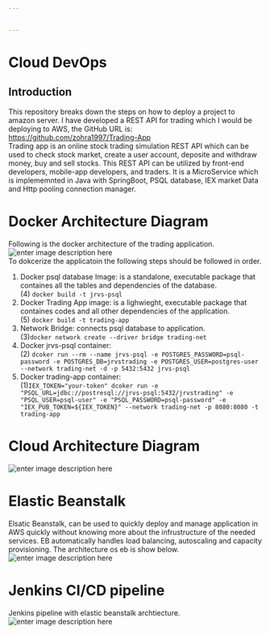 ```yaml
---


---
```


<h1 id="cloud-devops">Cloud DevOps</h1>
<h2 id="introduction">Introduction</h2>
<p>This repository breaks down the steps on how to deploy a project to amazon server. I have developed a REST API for trading which I would be deploying to AWS, the GitHub URL is: <a href="https://github.com/zohra1997/Trading-App">https://github.com/zohra1997/Trading-App</a><br>
Trading app is an online stock trading simulation REST API which can be used to check stock market, create a user account, deposite and withdraw money, buy and sell stocks. This REST API can be utilized by front-end developers, mobile-app developers, and traders.  It is a MicroService which is implememnted in Java with SpringBoot, PSQL database, IEX market Data and Http pooling connection manager.</p>
<h1 id="docker-architecture-diagram">Docker Architecture Diagram</h1>
<p>Following is the docker architecture of the trading application.<br>
<img src="https://lh3.googleusercontent.com/FeWLM0Skp6pwbhI9RhRxhKLfZMyg9Wrg-ukrqLGgJoJrNq8-6kGzEsr758xn4g01wtuLc72v2Gw" alt="enter image description here"><br>
To dokcerize the applicatoin the following steps should be followed in order.</p>
<ol>
<li>Docker psql database Image: is a standalone, executable package that containes all the tables and dependencies of the database.<br>
(4) <code>docker build -t jrvs-psql</code></li>
<li>Docker Trading App image: is a lighwieght, executable package that containes codes and all other dependencies of the application.<br>
(5) <code>docker build -t trading-app</code></li>
<li>Network Bridge: connects psql database to application.<br>
(3)<code>docker network create --driver bridge trading-net</code></li>
<li>Docker jrvs-psql container:<br>
(2) <code>dcoker run --rm --name jrvs-psql -e POSTGRES_PASSWORD=psql-password -e POSTGRES_DB=jrvstrading -e POSTGRES_USER=postgres-user --network trading-net -d -p 5432:5432 jrvs-psql</code></li>
<li>Docker trading-app container:<br>
(1)<code>IEX_TOKEN="your-token" dcoker run -e "PSQL_URL=jdbc://postresql://jrvs-psql:5432/jrvstrading" -e "PSQL_USER=psql-user" -e "PSQL_PASSWORD=psql-password" -e "IEX_PUB_TOKEN=${IEX_TOKEN}" --network trading-net -p 8080:8080 -t trading-app</code></li>
</ol>
<h1 id="cloud-architecture-diagram">Cloud Architecture Diagram</h1>
<p><img src="https://lh3.googleusercontent.com/T7sqWjzw2XZs1SZ-bFWfF6A53hyoFdzQmH_dJTT1HKNgrLafLGvZOaQdmWIJP3Xi68XZoX2l8s8" alt="enter image description here"><img src="https://picasaweb.google.com/106388341762798004438/6721791064472506625#6721791070538037714" alt="" title="cloud architecture"></p>
<h1 id="elastic-beanstalk">Elastic Beanstalk</h1>
<p>Elsatic Beanstalk, can be used to quickly deploy and manage application in AWS quickly without knowing more about the infrustructure of the needed services. EB automatically handles load balancing, autoscaling and capacity provisioning. The architecture os eb is show below.<br>
<img src="https://picasaweb.google.com/106388341762798004438/6725457493031395569#6725457493808850258" alt=""><br>
<img src="https://lh3.googleusercontent.com/2gXh3ZYoOKm9X0nKEUI0adsKFpLP2wxnD5X7tB3TU-K8mWDFNidJGGikgFEeipXvVfGt6jLdhAs" alt="enter image description here"></p>
<h1 id="jenkins-cicd-pipeline">Jenkins CI/CD pipeline</h1>
<p>Jenkins pipeline with elastic beanstalk archtiecture.<br>
<img src="https://lh3.googleusercontent.com/5oN-FcCnpVSqMWvuJDzQasZ0MoOcwhI-DFxeZnJWs8L2QLFBi1y3kIKCFTOrsDeI_XiJRzyNp8M" alt="enter image description here"></p>

